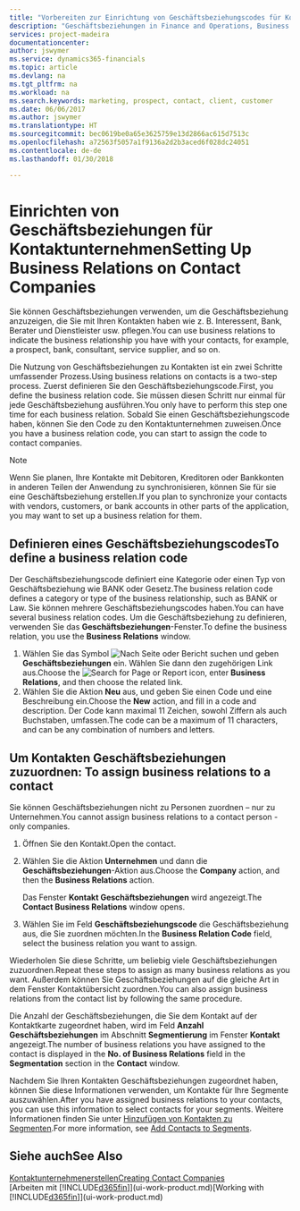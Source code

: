 ```yaml
---
title: "Vorbereiten zur Einrichtung von Geschäftsbeziehungscodes für Kontakte | Microsoft Docs"
description: "Geschäftsbeziehungen in Finance and Operations, Business edition werden verwendet, um die Geschäftsbeziehung anzuzeigen, die Sie mit Ihren Kontakten haben wie z. B. Interessent, Bank, Berater und Dienstleister."
services: project-madeira
documentationcenter: 
author: jswymer
ms.service: dynamics365-financials
ms.topic: article
ms.devlang: na
ms.tgt_pltfrm: na
ms.workload: na
ms.search.keywords: marketing, prospect, contact, client, customer
ms.date: 06/06/2017
ms.author: jswymer
ms.translationtype: HT
ms.sourcegitcommit: bec0619be0a65e3625759e13d2866ac615d7513c
ms.openlocfilehash: a72563f5057a1f9136a2d2b3aced6f028dc24051
ms.contentlocale: de-de
ms.lasthandoff: 01/30/2018

---
```

# <a name="setting-up-business-relations-on-contact-companies"></a><span data-ttu-id="59ac5-103">Einrichten von Geschäftsbeziehungen für Kontaktunternehmen</span><span class="sxs-lookup"><span data-stu-id="59ac5-103">Setting Up Business Relations on Contact Companies</span></span>
<span data-ttu-id="59ac5-104">Sie können Geschäftsbeziehungen verwenden, um die Geschäftsbeziehung anzuzeigen, die Sie mit Ihren Kontakten haben wie z. B. Interessent, Bank, Berater und Dienstleister usw. pflegen.</span><span class="sxs-lookup"><span data-stu-id="59ac5-104">You can use business relations to indicate the business relationship you have with your contacts, for example, a prospect, bank, consultant, service supplier, and so on.</span></span>

<span data-ttu-id="59ac5-105">Die Nutzung von Geschäftsbeziehungen zu Kontakten ist ein zwei Schritte umfassender Prozess.</span><span class="sxs-lookup"><span data-stu-id="59ac5-105">Using business relations on contacts is a two-step process.</span></span> <span data-ttu-id="59ac5-106">Zuerst definieren Sie den Geschäftsbeziehungscode.</span><span class="sxs-lookup"><span data-stu-id="59ac5-106">First, you define the business relation code.</span></span> <span data-ttu-id="59ac5-107">Sie müssen diesen Schritt nur einmal für jede Geschäftsbeziehung ausführen.</span><span class="sxs-lookup"><span data-stu-id="59ac5-107">You only have to perform this step one time for each business relation.</span></span> <span data-ttu-id="59ac5-108">Sobald Sie einen Geschäftsbeziehungscode haben, können Sie den Code zu den Kontaktunternehmen zuweisen.</span><span class="sxs-lookup"><span data-stu-id="59ac5-108">Once you have a business relation code, you can start to assign the code to contact companies.</span></span>

> [!NOTE]  
>   <span data-ttu-id="59ac5-109">Wenn Sie planen, Ihre Kontakte mit Debitoren, Kreditoren oder Bankkonten in anderen Teilen der Anwendung zu synchronisieren, können Sie für sie eine Geschäftsbeziehung erstellen.</span><span class="sxs-lookup"><span data-stu-id="59ac5-109">If you plan to synchronize your contacts with vendors, customers, or bank accounts in other parts of the application, you may want to set up a business relation for them.</span></span>

## <a name="to-define-a-business-relation-code"></a><span data-ttu-id="59ac5-110">Definieren eines Geschäftsbeziehungscodes</span><span class="sxs-lookup"><span data-stu-id="59ac5-110">To define a business relation code</span></span>
<span data-ttu-id="59ac5-111">Der Geschäftsbeziehungscode definiert eine Kategorie oder einen Typ von Geschäftsbeziehung wie BANK oder Gesetz.</span><span class="sxs-lookup"><span data-stu-id="59ac5-111">The business relation code defines a category or type of the business relationship, such as BANK or Law.</span></span> <span data-ttu-id="59ac5-112">Sie können mehrere Geschäftsbeziehungscodes haben.</span><span class="sxs-lookup"><span data-stu-id="59ac5-112">You can have several business relation codes.</span></span> <span data-ttu-id="59ac5-113">Um die Geschäftsbeziehung zu definieren, verwenden Sie das **Geschäftsbeziehungen**-Fenster.</span><span class="sxs-lookup"><span data-stu-id="59ac5-113">To define the business relation, you use the **Business Relations** window.</span></span>

1. <span data-ttu-id="59ac5-114">Wählen Sie das Symbol ![Nach Seite oder Bericht suchen](media/ui-search/search_small.png "Nach Seite oder Bericht suchen") und geben **Geschäftsbeziehungen** ein. Wählen Sie dann den zugehörigen Link aus.</span><span class="sxs-lookup"><span data-stu-id="59ac5-114">Choose the ![Search for Page or Report](media/ui-search/search_small.png "Search for Page or Report icon") icon, enter **Business Relations**, and then choose the related link.</span></span>
2. <span data-ttu-id="59ac5-115">Wählen Sie die Aktion **Neu** aus, und geben Sie einen Code und eine Beschreibung ein.</span><span class="sxs-lookup"><span data-stu-id="59ac5-115">Choose the **New** action, and fill in a code and description.</span></span> <span data-ttu-id="59ac5-116">Der Code kann maximal 11 Zeichen, sowohl Ziffern als auch Buchstaben, umfassen.</span><span class="sxs-lookup"><span data-stu-id="59ac5-116">The code can be a maximum of 11 characters, and can be any combination of numbers and letters.</span></span>

## <span data-ttu-id="59ac5-117"><a name="AssignBusRelContact">Um Kontakten Geschäftsbeziehungen zuzuordnen:</a></span><span class="sxs-lookup"><span data-stu-id="59ac5-117"><a name="AssignBusRelContact"></a> To assign business relations to a contact</span></span>
<span data-ttu-id="59ac5-118">Sie können Geschäftsbeziehungen nicht zu Personen zuordnen – nur zu Unternehmen.</span><span class="sxs-lookup"><span data-stu-id="59ac5-118">You cannot assign business relations to a contact person - only companies.</span></span>

1. <span data-ttu-id="59ac5-119">Öffnen Sie den Kontakt.</span><span class="sxs-lookup"><span data-stu-id="59ac5-119">Open the contact.</span></span>
2. <span data-ttu-id="59ac5-120">Wählen Sie die Aktion **Unternehmen** und dann die **Geschäftsbeziehungen**-Aktion aus.</span><span class="sxs-lookup"><span data-stu-id="59ac5-120">Choose the **Company** action, and then the **Business Relations** action.</span></span>

    <span data-ttu-id="59ac5-121">Das Fenster **Kontakt Geschäftsbeziehungen** wird angezeigt.</span><span class="sxs-lookup"><span data-stu-id="59ac5-121">The **Contact Business Relations** window opens.</span></span>
3. <span data-ttu-id="59ac5-122">Wählen Sie im Feld **Geschäftsbeziehungscode** die Geschäftsbeziehung aus, die Sie zuordnen möchten.</span><span class="sxs-lookup"><span data-stu-id="59ac5-122">In the **Business Relation Code** field, select the business relation you want to assign.</span></span>

<span data-ttu-id="59ac5-123">Wiederholen Sie diese Schritte, um beliebig viele Geschäftsbeziehungen zuzuordnen.</span><span class="sxs-lookup"><span data-stu-id="59ac5-123">Repeat these steps to assign as many business relations as you want.</span></span> <span data-ttu-id="59ac5-124">Außerdem können Sie Geschäftsbeziehungen auf die gleiche Art in dem Fenster Kontaktübersicht zuordnen.</span><span class="sxs-lookup"><span data-stu-id="59ac5-124">You can also assign business relations from the contact list by following the same procedure.</span></span>

<span data-ttu-id="59ac5-125">Die Anzahl der Geschäftsbeziehungen, die Sie dem Kontakt auf der Kontaktkarte zugeordnet haben, wird im Feld **Anzahl Geschäftsbeziehungen** im Abschnitt **Segmentierung** im Fenster **Kontakt** angezeigt.</span><span class="sxs-lookup"><span data-stu-id="59ac5-125">The number of business relations you have assigned to the contact is displayed in the **No. of Business Relations** field in the **Segmentation** section in the **Contact** window.</span></span>

<span data-ttu-id="59ac5-126">Nachdem Sie Ihren Kontakten Geschäftsbeziehungen zugeordnet haben, können Sie diese Informationen verwenden, um Kontakte für Ihre Segmente auszuwählen.</span><span class="sxs-lookup"><span data-stu-id="59ac5-126">After you have assigned business relations to your contacts, you can use this information to select contacts for your segments.</span></span> <span data-ttu-id="59ac5-127">Weitere Informationen finden Sie unter [Hinzufügen von Kontakten zu Segmenten](marketing-add-contact-segment.md).</span><span class="sxs-lookup"><span data-stu-id="59ac5-127">For more information, see [Add Contacts to Segments](marketing-add-contact-segment.md).</span></span>

## <a name="see-also"></a><span data-ttu-id="59ac5-128">Siehe auch</span><span class="sxs-lookup"><span data-stu-id="59ac5-128">See Also</span></span>
[<span data-ttu-id="59ac5-129">Kontaktunternehmenerstellen</span><span class="sxs-lookup"><span data-stu-id="59ac5-129">Creating Contact Companies</span></span>](marketing-create-contact-companies.md)  
<span data-ttu-id="59ac5-130">[Arbeiten mit [!INCLUDE[d365fin](includes/d365fin_md.md)]](ui-work-product.md)</span><span class="sxs-lookup"><span data-stu-id="59ac5-130">[Working with [!INCLUDE[d365fin](includes/d365fin_md.md)]](ui-work-product.md)</span></span>

